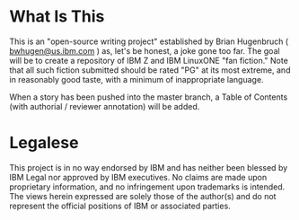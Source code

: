 # What Is This

This is an "open-source writing project" established by Brian Hugenbruch ( bwhugen@us.ibm.com ) as, let's be honest, a joke gone too far.  The goal will be to create a repository of IBM Z and IBM LinuxONE "fan fiction."  Note that all such fiction submitted should be rated "PG" at its most extreme, and in reasonably good taste, with a minimum of inappropriate language.

When a story has been pushed into the master branch, a Table of Contents (with authorial / reviewer annotation) will be added.


# Legalese

This project is in no way endorsed by IBM and has neither been blessed by IBM Legal nor approved by IBM executives.  No claims are made upon proprietary information, and no infringement upon trademarks is intended.  The views herein expressed are solely those of the author(s) and do not represent the official positions of IBM or associated parties.
